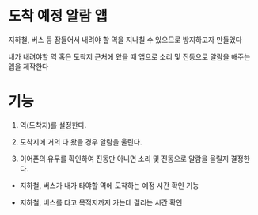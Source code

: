 도착 예정 알람 앱
===

지하철, 버스 등 잠들어서 내려야 할 역을 지나칠 수 있으므로 방지하고자 만들었다

내가 내려야할 역 혹은 도착지 근처에 왔을 때 앱으로 소리 및 진동으로 알람을 해주는 앱을 제작한다

기능
===

1. 역(도착지)를 설정한다.

2. 도착지에 거의 다 왔을 경우 알람을 울린다.

3. 이어폰의 유무를 확인하여 진동만 아니면 소리 및 진동으로 알람을 울릴지 결정한다.

+ 지하철, 버스가 내가 타야할 역에 도착하는 예정 시간 확인 기능

+ 지하철, 버스를 타고 목적지까지 가는데 걸리는 시간 확인
